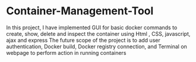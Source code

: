# Container-Management-Tool
In this project, I have implemented GUI for basic docker commands to create, show, delete and inspect the container using Html , CSS, javascript, ajax and express
The future scope of the project is to add user authentication, Docker build, Docker registry connection, and Terminal on webpage to perform action in running containers

